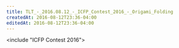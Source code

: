 ```yaml
---
title: TLT_-_2016.08.12_-_ICFP_Contest_2016_-_Origami_Folding
createdAt: 2016-08-12T23:36-04:00
editedAt: 2016-08-12T23:36-04:00
---
```


<include "ICFP Contest 2016">

